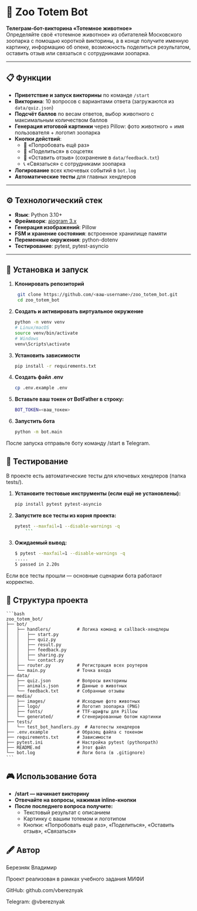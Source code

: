 # 🐾 Zoo Totem Bot

**Телеграм-бот-викторина «Тотемное животное»**  
Определяйте своё «тотемное животное» из обитателей Московского зоопарка с помощью короткой викторины, а в конце получите именную картинку, информацию об опеке, возможность поделиться результатом, оставить отзыв или связаться с сотрудниками зоопарка.

---

## 📋 Функции

- **Приветствие и запуск викторины** по команде `/start`  
- **Викторина**: 10 вопросов с вариантами ответа (загружаются из `data/quiz.json`)  
- **Подсчёт баллов** по весам ответов, выбор животного с максимальным количеством баллов  
- **Генерация итоговой картинки** через Pillow: фото животного + имя пользователя + логотип зоопарка  
- **Кнопки действий**:
  - 🔁 «Попробовать ещё раз»  
  - 📢 «Поделиться» в соцсетях  
  - 💬 «Оставить отзыв» (сохранение в `data/feedback.txt`)  
  - 📞 «Связаться» с сотрудниками зоопарка  
- **Логирование** всех ключевых событий в `bot.log`  
- **Автоматические тесты** для главных хендлеров  

---

## ⚙️ Технологический стек

- **Язык**: Python 3.10+  
- **Фреймворк**: [aiogram 3.x](https://docs.aiogram.dev/)  
- **Генерация изображений**: Pillow  
- **FSM и хранение состояния**: встроенное хранилище памяти  
- **Переменные окружения**: python-dotenv  
- **Тестирование**: pytest, pytest-asyncio  

---

## 🚀 Установка и запуск

1. **Клонировать репозиторий**

   ```bash
    git clone https://github.com/<ваш-username>/zoo_totem_bot.git
    cd zoo_totem_bot
    ```

2. **Создать и активировать виртуальное окружение**

    ```bash
    python -m venv venv
    # Linux/macOS
    source venv/bin/activate
    # Windows
    venv\Scripts\activate
    ```

3. **Установить зависимости**

    ```bash
    pip install -r requirements.txt
    ```

4. **Создать файл .env**

    ```bash
    cp .env.example .env
    ```

5. **Вставьте ваш токен от BotFather в строку:**

    ```bash
    BOT_TOKEN=<ваш_токен>
    ```

6. **Запустить бота**

    ```bash
    python -m bot.main
    ```

После запуска отправьте боту команду /start в Telegram.

## 🧪 Тестирование
В проекте есть автоматические тесты для ключевых хендлеров (папка tests/).

1. **Установите тестовые инструменты (если ещё не установлены):**

    ```bash
    pip install pytest pytest-asyncio
    ```

2. **Запустите все тесты из корня проекта:**

    ```bash
    pytest --maxfail=1 --disable-warnings -q
        ```

3. **Ожидаемый вывод:**

    ```bash
    $ pytest --maxfail=1 --disable-warnings -q
    .....                                                                                           [100%]
    5 passed in 2.20s
    ```

Если все тесты прошли — основные сценарии бота работают корректно.

## 📂 Структура проекта

    ```bash
    zoo_totem_bot/
    ├── bot/
    │   ├── handlers/          # Логика команд и callback-хендлеры
    │   │   ├── start.py
    │   │   ├── quiz.py
    │   │   ├── result.py
    │   │   ├── feedback.py
    │   │   ├── sharing.py
    │   │   └── contact.py
    │   ├── router.py          # Регистрация всех роутеров
    │   └── main.py            # Точка входа
    ├── data/
    │   ├── quiz.json          # Вопросы викторины
    │   ├── animals.json       # Данные о животных
    │   └── feedback.txt       # Собранные отзывы
    ├── media/
    │   ├── images/            # Исходные фото животных
    │   ├── logo/              # Логотип зоопарка (PNG)
    │   ├── fonts/             # TTF-шрифты для Pillow
    │   └── generated/         # Сгенерированные ботом картинки
    ├── tests/
    │   └── test_bot_handlers.py  # Автотесты хендлеров
    ├── .env.example           # Образец файла с токеном
    ├── requirements.txt       # Зависимости
    ├── pytest.ini             # Настройка pytest (pythonpath)
    ├── README.md              # Этот файл
    └── bot.log                # Логи бота (в .gitignore)
    ```

## 🎮 Использование бота

- **/start — начинает викторину**
- **Отвечайте на вопросы, нажимая inline-кнопки**
- **После последнего вопроса получите:**
    - Текстовый результат с описанием
    - Картинку с вашим тотемом и логотипом
    - Кнопки: «Попробовать ещё раз», «Поделиться», «Оставить отзыв», «Связаться»

## 🖋 Автор

Березняк Владимир

Проект реализован в рамках учебного задания МИФИ

GitHub: github.com/vbereznyak

Telegram: @vbereznyak